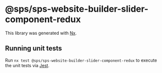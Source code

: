 # @sps/sps-website-builder-slider-component-redux

This library was generated with [Nx](https://nx.dev).

## Running unit tests

Run `nx test @sps/sps-website-builder-slider-component-redux` to execute the unit tests via [Jest](https://jestjs.io).
